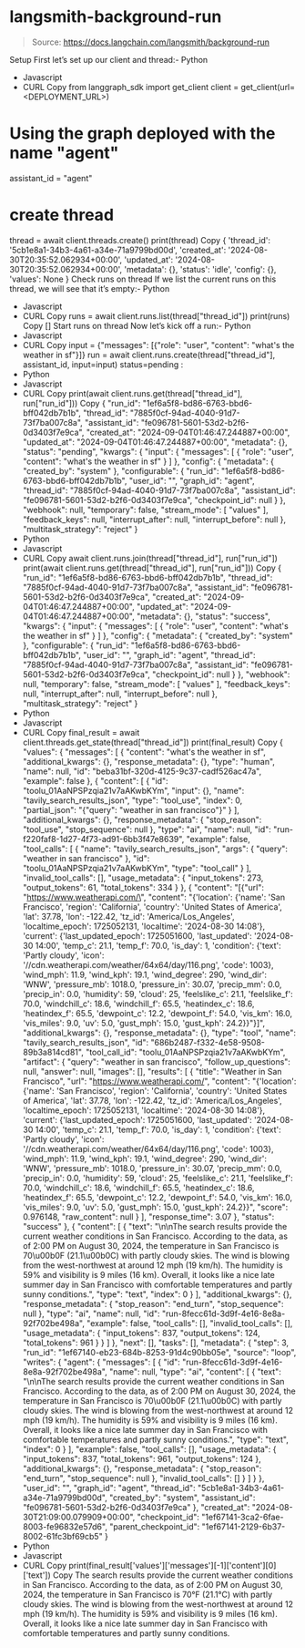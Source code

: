 # langsmith-background-run

> Source: https://docs.langchain.com/langsmith/background-run

Setup
First let’s set up our client and thread:- Python
- Javascript
- CURL
Copy
from langgraph_sdk import get_client
client = get_client(url=<DEPLOYMENT_URL>)
# Using the graph deployed with the name "agent"
assistant_id = "agent"
# create thread
thread = await client.threads.create()
print(thread)
Copy
{
'thread_id': '5cb1e8a1-34b3-4a61-a34e-71a9799bd00d',
'created_at': '2024-08-30T20:35:52.062934+00:00',
'updated_at': '2024-08-30T20:35:52.062934+00:00',
'metadata': {},
'status': 'idle',
'config': {},
'values': None
}
Check runs on thread
If we list the current runs on this thread, we will see that it’s empty:- Python
- Javascript
- CURL
Copy
runs = await client.runs.list(thread["thread_id"])
print(runs)
Copy
[]
Start runs on thread
Now let’s kick off a run:- Python
- Javascript
- CURL
Copy
input = {"messages": [{"role": "user", "content": "what's the weather in sf"}]}
run = await client.runs.create(thread["thread_id"], assistant_id, input=input)
status=pending
:
- Python
- Javascript
- CURL
Copy
print(await client.runs.get(thread["thread_id"], run["run_id"]))
Copy
{
"run_id": "1ef6a5f8-bd86-6763-bbd6-bff042db7b1b",
"thread_id": "7885f0cf-94ad-4040-91d7-73f7ba007c8a",
"assistant_id": "fe096781-5601-53d2-b2f6-0d3403f7e9ca",
"created_at": "2024-09-04T01:46:47.244887+00:00",
"updated_at": "2024-09-04T01:46:47.244887+00:00",
"metadata": {},
"status": "pending",
"kwargs": {
"input": {
"messages": [
{
"role": "user",
"content": "what's the weather in sf"
}
]
},
"config": {
"metadata": {
"created_by": "system"
},
"configurable": {
"run_id": "1ef6a5f8-bd86-6763-bbd6-bff042db7b1b",
"user_id": "",
"graph_id": "agent",
"thread_id": "7885f0cf-94ad-4040-91d7-73f7ba007c8a",
"assistant_id": "fe096781-5601-53d2-b2f6-0d3403f7e9ca",
"checkpoint_id": null
}
},
"webhook": null,
"temporary": false,
"stream_mode": [
"values"
],
"feedback_keys": null,
"interrupt_after": null,
"interrupt_before": null
},
"multitask_strategy": "reject"
}
- Python
- Javascript
- CURL
Copy
await client.runs.join(thread["thread_id"], run["run_id"])
print(await client.runs.get(thread["thread_id"], run["run_id"]))
Copy
{
"run_id": "1ef6a5f8-bd86-6763-bbd6-bff042db7b1b",
"thread_id": "7885f0cf-94ad-4040-91d7-73f7ba007c8a",
"assistant_id": "fe096781-5601-53d2-b2f6-0d3403f7e9ca",
"created_at": "2024-09-04T01:46:47.244887+00:00",
"updated_at": "2024-09-04T01:46:47.244887+00:00",
"metadata": {},
"status": "success",
"kwargs": {
"input": {
"messages": [
{
"role": "user",
"content": "what's the weather in sf"
}
]
},
"config": {
"metadata": {
"created_by": "system"
},
"configurable": {
"run_id": "1ef6a5f8-bd86-6763-bbd6-bff042db7b1b",
"user_id": "",
"graph_id": "agent",
"thread_id": "7885f0cf-94ad-4040-91d7-73f7ba007c8a",
"assistant_id": "fe096781-5601-53d2-b2f6-0d3403f7e9ca",
"checkpoint_id": null
}
},
"webhook": null,
"temporary": false,
"stream_mode": [
"values"
],
"feedback_keys": null,
"interrupt_after": null,
"interrupt_before": null
},
"multitask_strategy": "reject"
}
- Python
- Javascript
- CURL
Copy
final_result = await client.threads.get_state(thread["thread_id"])
print(final_result)
Copy
{
"values": {
"messages": [
{
"content": "what's the weather in sf",
"additional_kwargs": {},
"response_metadata": {},
"type": "human",
"name": null,
"id": "beba31bf-320d-4125-9c37-cadf526ac47a",
"example": false
},
{
"content": [
{
"id": "toolu_01AaNPSPzqia21v7aAKwbKYm",
"input": {},
"name": "tavily_search_results_json",
"type": "tool_use",
"index": 0,
"partial_json": "{\"query\": \"weather in san francisco\"}"
}
],
"additional_kwargs": {},
"response_metadata": {
"stop_reason": "tool_use",
"stop_sequence": null
},
"type": "ai",
"name": null,
"id": "run-f220faf8-1d27-4f73-ad91-6bb3f47e8639",
"example": false,
"tool_calls": [
{
"name": "tavily_search_results_json",
"args": {
"query": "weather in san francisco"
},
"id": "toolu_01AaNPSPzqia21v7aAKwbKYm",
"type": "tool_call"
}
],
"invalid_tool_calls": [],
"usage_metadata": {
"input_tokens": 273,
"output_tokens": 61,
"total_tokens": 334
}
},
{
"content": "[{\"url\": \"https://www.weatherapi.com/\", \"content\": \"{'location': {'name': 'San Francisco', 'region': 'California', 'country': 'United States of America', 'lat': 37.78, 'lon': -122.42, 'tz_id': 'America/Los_Angeles', 'localtime_epoch': 1725052131, 'localtime': '2024-08-30 14:08'}, 'current': {'last_updated_epoch': 1725051600, 'last_updated': '2024-08-30 14:00', 'temp_c': 21.1, 'temp_f': 70.0, 'is_day': 1, 'condition': {'text': 'Partly cloudy', 'icon': '//cdn.weatherapi.com/weather/64x64/day/116.png', 'code': 1003}, 'wind_mph': 11.9, 'wind_kph': 19.1, 'wind_degree': 290, 'wind_dir': 'WNW', 'pressure_mb': 1018.0, 'pressure_in': 30.07, 'precip_mm': 0.0, 'precip_in': 0.0, 'humidity': 59, 'cloud': 25, 'feelslike_c': 21.1, 'feelslike_f': 70.0, 'windchill_c': 18.6, 'windchill_f': 65.5, 'heatindex_c': 18.6, 'heatindex_f': 65.5, 'dewpoint_c': 12.2, 'dewpoint_f': 54.0, 'vis_km': 16.0, 'vis_miles': 9.0, 'uv': 5.0, 'gust_mph': 15.0, 'gust_kph': 24.2}}\"}]",
"additional_kwargs": {},
"response_metadata": {},
"type": "tool",
"name": "tavily_search_results_json",
"id": "686b2487-f332-4e58-9508-89b3a814cd81",
"tool_call_id": "toolu_01AaNPSPzqia21v7aAKwbKYm",
"artifact": {
"query": "weather in san francisco",
"follow_up_questions": null,
"answer": null,
"images": [],
"results": [
{
"title": "Weather in San Francisco",
"url": "https://www.weatherapi.com/",
"content": "{'location': {'name': 'San Francisco', 'region': 'California', 'country': 'United States of America', 'lat': 37.78, 'lon': -122.42, 'tz_id': 'America/Los_Angeles', 'localtime_epoch': 1725052131, 'localtime': '2024-08-30 14:08'}, 'current': {'last_updated_epoch': 1725051600, 'last_updated': '2024-08-30 14:00', 'temp_c': 21.1, 'temp_f': 70.0, 'is_day': 1, 'condition': {'text': 'Partly cloudy', 'icon': '//cdn.weatherapi.com/weather/64x64/day/116.png', 'code': 1003}, 'wind_mph': 11.9, 'wind_kph': 19.1, 'wind_degree': 290, 'wind_dir': 'WNW', 'pressure_mb': 1018.0, 'pressure_in': 30.07, 'precip_mm': 0.0, 'precip_in': 0.0, 'humidity': 59, 'cloud': 25, 'feelslike_c': 21.1, 'feelslike_f': 70.0, 'windchill_c': 18.6, 'windchill_f': 65.5, 'heatindex_c': 18.6, 'heatindex_f': 65.5, 'dewpoint_c': 12.2, 'dewpoint_f': 54.0, 'vis_km': 16.0, 'vis_miles': 9.0, 'uv': 5.0, 'gust_mph': 15.0, 'gust_kph': 24.2}}",
"score": 0.976148,
"raw_content": null
}
],
"response_time": 3.07
},
"status": "success"
},
{
"content": [
{
"text": "\n\nThe search results provide the current weather conditions in San Francisco. According to the data, as of 2:00 PM on August 30, 2024, the temperature in San Francisco is 70\u00b0F (21.1\u00b0C) with partly cloudy skies. The wind is blowing from the west-northwest at around 12 mph (19 km/h). The humidity is 59% and visibility is 9 miles (16 km). Overall, it looks like a nice late summer day in San Francisco with comfortable temperatures and partly sunny conditions.",
"type": "text",
"index": 0
}
],
"additional_kwargs": {},
"response_metadata": {
"stop_reason": "end_turn",
"stop_sequence": null
},
"type": "ai",
"name": null,
"id": "run-8fecc61d-3d9f-4e16-8e8a-92f702be498a",
"example": false,
"tool_calls": [],
"invalid_tool_calls": [],
"usage_metadata": {
"input_tokens": 837,
"output_tokens": 124,
"total_tokens": 961
}
}
]
},
"next": [],
"tasks": [],
"metadata": {
"step": 3,
"run_id": "1ef67140-eb23-684b-8253-91d4c90bb05e",
"source": "loop",
"writes": {
"agent": {
"messages": [
{
"id": "run-8fecc61d-3d9f-4e16-8e8a-92f702be498a",
"name": null,
"type": "ai",
"content": [
{
"text": "\n\nThe search results provide the current weather conditions in San Francisco. According to the data, as of 2:00 PM on August 30, 2024, the temperature in San Francisco is 70\u00b0F (21.1\u00b0C) with partly cloudy skies. The wind is blowing from the west-northwest at around 12 mph (19 km/h). The humidity is 59% and visibility is 9 miles (16 km). Overall, it looks like a nice late summer day in San Francisco with comfortable temperatures and partly sunny conditions.",
"type": "text",
"index": 0
}
],
"example": false,
"tool_calls": [],
"usage_metadata": {
"input_tokens": 837,
"total_tokens": 961,
"output_tokens": 124
},
"additional_kwargs": {},
"response_metadata": {
"stop_reason": "end_turn",
"stop_sequence": null
},
"invalid_tool_calls": []
}
]
}
},
"user_id": "",
"graph_id": "agent",
"thread_id": "5cb1e8a1-34b3-4a61-a34e-71a9799bd00d",
"created_by": "system",
"assistant_id": "fe096781-5601-53d2-b2f6-0d3403f7e9ca"
},
"created_at": "2024-08-30T21:09:00.079909+00:00",
"checkpoint_id": "1ef67141-3ca2-6fae-8003-fe96832e57d6",
"parent_checkpoint_id": "1ef67141-2129-6b37-8002-61fc3bf69cb5"
}
- Python
- Javascript
- CURL
Copy
print(final_result['values']['messages'][-1]['content'][0]['text'])
Copy
The search results provide the current weather conditions in San Francisco. According to the data, as of 2:00 PM on August 30, 2024, the temperature in San Francisco is 70°F (21.1°C) with partly cloudy skies. The wind is blowing from the west-northwest at around 12 mph (19 km/h). The humidity is 59% and visibility is 9 miles (16 km). Overall, it looks like a nice late summer day in San Francisco with comfortable temperatures and partly sunny conditions.
